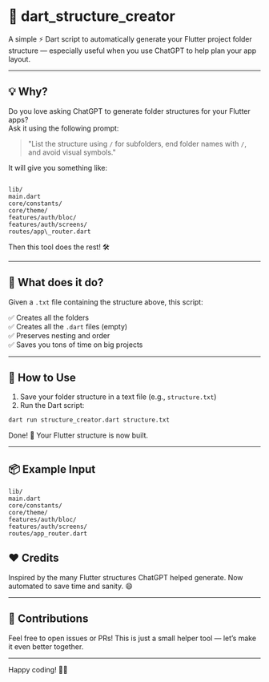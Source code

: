 # 📁 dart_structure_creator

A simple ⚡ Dart script to automatically generate your Flutter project folder structure — especially useful when you use ChatGPT to help plan your app layout.

---

## 💡 Why?

Do you love asking ChatGPT to generate folder structures for your Flutter apps?  
Ask it using the following prompt:

> "List the structure using `/` for subfolders, end folder names with `/`, and avoid visual symbols."

It will give you something like:

```

lib/
main.dart
core/constants/
core/theme/
features/auth/bloc/
features/auth/screens/
routes/app\_router.dart

````

Then this tool does the rest! 🛠️

---

## 🚀 What does it do?

Given a `.txt` file containing the structure above, this script:

✅ Creates all the folders  
✅ Creates all the `.dart` files (empty)  
✅ Preserves nesting and order  
✅ Saves you tons of time on big projects

---

## 📄 How to Use

1. Save your folder structure in a text file (e.g., `structure.txt`)
2. Run the Dart script:

```bash
dart run structure_creator.dart structure.txt
````

Done! 🎉 Your Flutter structure is now built.

---

## 📦 Example Input

```
lib/
main.dart
core/constants/
core/theme/
features/auth/bloc/
features/auth/screens/
routes/app_router.dart
```

## ❤️ Credits

Inspired by the many Flutter structures ChatGPT helped generate.
Now automated to save time and sanity. 😄

---

## 🤗 Contributions

Feel free to open issues or PRs!
This is just a small helper tool — let’s make it even better together.

---

Happy coding! 🚀✨

